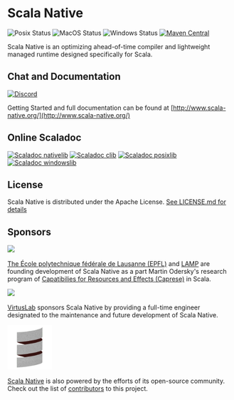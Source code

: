 # Scala Native

![Posix Status](https://github.com/scala-native/scala-native/actions/workflows/run-tests-linux.yml/badge.svg)
![MacOS Status](https://github.com/scala-native/scala-native/actions/workflows/run-tests-macos.yml/badge.svg)
![Windows Status](https://github.com/scala-native/scala-native/actions/workflows/run-tests-windows.yml/badge.svg)
[![Maven Central](https://img.shields.io/maven-central/v/org.scala-native/tools_2.12.svg)](https://maven-badges.herokuapp.com/maven-central/org.scala-native/tools_2.12)

Scala Native is an optimizing ahead-of-time compiler and lightweight managed runtime designed specifically for Scala.

## Chat and Documentation

[![Discord](https://img.shields.io/discord/632150470000902164.svg?label=&logo=discord&logoColor=ffffff&color=404244&labelColor=6A7EC2)](https://discord.gg/scala)

Getting Started and full documentation can be found at [http://www.scala-native.org/](http://www.scala-native.org/)

## Online Scaladoc

[![Scaladoc nativelib](https://javadoc.io/badge2/org.scala-native/nativelib_native0.4_3/javadoc.svg?label=nativelib)](https://javadoc.io/doc/org.scala-native/nativelib_native0.4_3)
[![Scaladoc clib](https://javadoc.io/badge2/org.scala-native/clib_native0.4_3/javadoc.svg?label=clib)](https://javadoc.io/doc/org.scala-native/clib_native0.4_3)
[![Scaladoc posixlib](https://javadoc.io/badge2/org.scala-native/posixlib_native0.4_3/javadoc.svg?label=posixlib)](https://javadoc.io/doc/org.scala-native/posixlib_native0.4_3)
[![Scaladoc windowslib](https://javadoc.io/badge2/org.scala-native/windowslib_native0.4_3/javadoc.svg?label=windowslib)](https://javadoc.io/doc/org.scala-native/windowslib_native0.4_3)

## License

Scala Native is distributed under the Apache License.
[See LICENSE.md for details](https://github.com/scala-native/scala-native/blob/main/LICENSE.md)

## Sponsors

[<img src="https://www.epfl.ch/wp/5.5/wp-content/themes/wp-theme-2018/assets/svg/epfl-logo.svg?refresh=now" width=200>][EPFL-Link]

[The École polytechnique fédérale de Lausanne (EPFL)][EPFL-Link] and [LAMP][EPFL_LAMP-Link] are founding development of Scala Native as a part Martin Odersky's research program of [Capatibilies for Resources and Effects (Caprese)][Caprese-Link] in Scala.


[<img src="https://raw.githubusercontent.com/VirtusLab/scala-cli/main/website/static/img/vl_logo_small.png" width=200>][VirtusLab-Link]

[VirtusLab][VirtusLab-Link] sponsors Scala Native by providing a full-time engineer designated to the maintenance and future development of Scala Native.

[<img src="https://raw.githubusercontent.com/scala-native/scala-native/main/docs/_static/logo.png" width=100>][ScalaNative-Link]

[Scala Native][ScalaNative-Link] is also powered by the efforts of its open-source community. Check out the list of [contributors][ScalaNative_contributors-Link] to this project.


[Caprese-Link]: https://www.slideshare.net/Odersky/capabilities-for-resources-and-effects-252161040
[EPFL-Link]: https://www.epfl.ch/en/ 
[EPFL_LAMP-Link]: https://www.epfl.ch/labs/lamp/
[VirtusLab-Link]: https://virtuslab.com/
[ScalaNative-Link]: https://scala-native.org/
[ScalaNative_contributors-Link]: https://github.com/scala-native/scala-native/graphs/contributors

